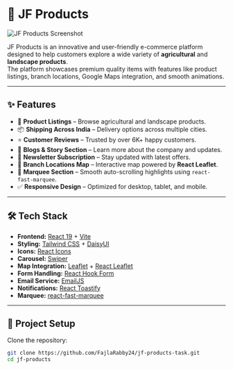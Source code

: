 # 🌿 JF Products

![JF Products Screenshot](https://jf-products.netlify.app)

JF Products is an innovative and user-friendly e-commerce platform designed to help customers explore a wide variety of **agricultural** and **landscape products**.  
The platform showcases premium quality items with features like product listings, branch locations, Google Maps integration, and smooth animations.

---

## ✨ Features

- 🛒 **Product Listings** – Browse agricultural and landscape products.
- 📦 **Shipping Across India** – Delivery options across multiple cities.
- ⭐ **Customer Reviews** – Trusted by over 6K+ happy customers.
- 📰 **Blogs & Story Section** – Learn more about the company and updates.
- 💌 **Newsletter Subscription** – Stay updated with latest offers.
- 📍 **Branch Locations Map** – Interactive map powered by **React Leaflet**.
- 🎡 **Marquee Section** – Smooth auto-scrolling highlights using `react-fast-marquee`.
- ✅ **Responsive Design** – Optimized for desktop, tablet, and mobile.

---

## 🛠️ Tech Stack

- **Frontend:** [React 19](https://react.dev/) + [Vite](https://vitejs.dev/)
- **Styling:** [Tailwind CSS](https://tailwindcss.com/) + [DaisyUI](https://daisyui.com/)
- **Icons:** [React Icons](https://react-icons.github.io/react-icons/)
- **Carousel:** [Swiper](https://swiperjs.com/)
- **Map Integration:** [Leaflet](https://leafletjs.com/) + [React Leaflet](https://react-leaflet.js.org/)
- **Form Handling:** [React Hook Form](https://react-hook-form.com/)
- **Email Service:** [EmailJS](https://www.emailjs.com/)
- **Notifications:** [React Toastify](https://fkhadra.github.io/react-toastify/)
- **Marquee:** [react-fast-marquee](https://www.npmjs.com/package/react-fast-marquee)

---

## 📂 Project Setup

Clone the repository:

```bash
git clone https://github.com/FajlaRabby24/jf-products-task.git
cd jf-products
```
